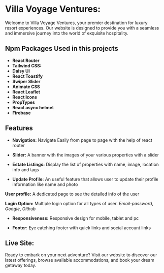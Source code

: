 # Villa Voyage Ventures: 
Welcome to Villa Voyage Ventures, your premier destination for luxury resort experiences. Our website is designed to provide you with a seamless and immersive journey into the world of exquisite hospitality.


## Npm Packages Used in this projects
- **React Router**
- **Tailwind CSS:**
- **Daisy Ui**
- **React Toastify**
- **Swiper Slider** 
- **Animate CSS**
- **React Leaflet**
- **React Icons**
- **PropTypes**
- **React async helmet**
- **Firebase**


## Features

- **Navigation:** Navigate Easily from page to page with the help of react router

- **Slider:** A banner with the images of your various properties with a slider
 
- **Estate Listings:** Display the list of properties with name, image, location info and tags

- **Update Profile:** An useful feature that allows user to update their profile information like name and photo

**User profile:** A dedicated page to see the detailed info of the user

**Login Option:** Multiple login option for all types of user. *Email-password*, *Google*, *Github*

- **Responsiveness:** Responsive design for mobile, tablet and pc

- **Footer:** Eye catching footer with quick links and social account links

## Live Site:
Ready to embark on your next adventure? Visit our website to discover our latest offerings, browse available accommodations, and book your dream getaway today.
